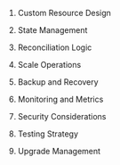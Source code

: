 
1. Custom Resource Design

2. State Management

3. Reconciliation Logic

4. Scale Operations

5. Backup and Recovery

6. Monitoring and Metrics

7. Security Considerations

8. Testing Strategy

9. Upgrade Management
